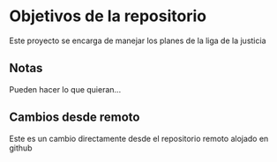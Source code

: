 # Objetivos de la repositorio

Este proyecto se encarga de manejar los planes de la liga de la justicia


## Notas
Pueden hacer lo que quieran...

## Cambios desde remoto
Este es un cambio directamente desde el repositorio remoto alojado en github
